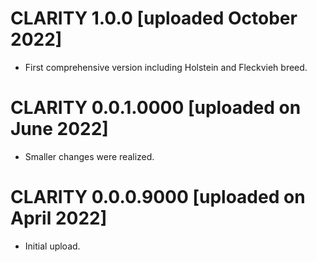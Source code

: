 # CLARITY 1.0.0 [uploaded October 2022]

* First comprehensive version including Holstein and Fleckvieh breed.

# CLARITY 0.0.1.0000 [uploaded on June 2022]

* Smaller changes were realized. 


# CLARITY 0.0.0.9000 [uploaded on April 2022]

* Initial upload. 
